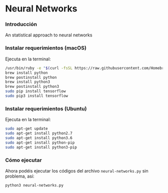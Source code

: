# Neural Networks
### Introducción
An statistical approach to neural networks

### Instalar requerimientos (macOS)
Ejecuta en la terminal:
```sh
/usr/bin/ruby -e "$(curl -fsSL https://raw.githubusercontent.com/Homebrew/install/master/install)"
brew install python
brew postinstall python
brew install python3
brew postinstall python3
sudo pip install tensorflow
sudo pip3 install tensorflow
```

### Instalar requerimientos (Ubuntu)
Ejecuta en la terminal:
```sh
sudo apt-get update
sudo apt-get install python2.7
sudo apt-get install python3.6
sudo apt-get install python-pip
sudo apt-get install python3-pip
```

### Cómo ejecutar
Ahora podéis ejecutar los códigos del archivo `neural-networks.py` sin problema, así:
```sh
python3 neural-networks.py
```
